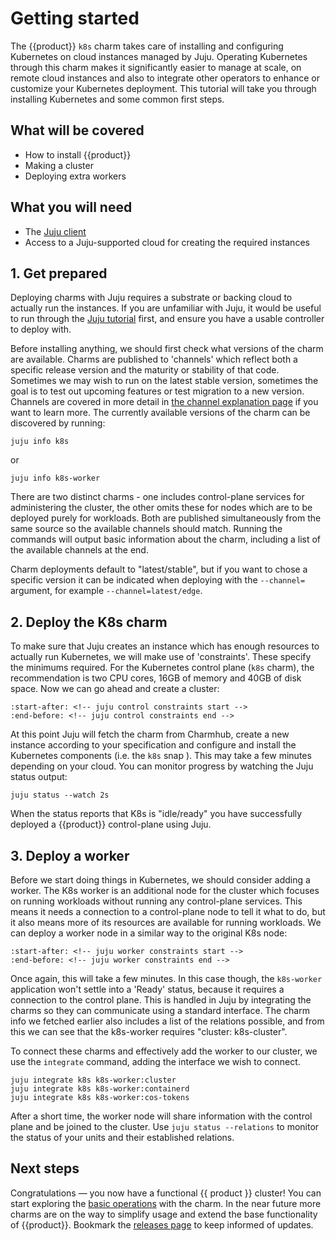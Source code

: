 # Getting started

The {{product}} `k8s` charm takes care of installing and configuring
Kubernetes on cloud instances managed by Juju. Operating Kubernetes through
this charm makes it significantly easier to manage at scale, on remote cloud
instances and also to integrate other operators to enhance or customize your
Kubernetes deployment. This tutorial will take you through installing
Kubernetes and some common first steps.

## What will be covered

- How to install {{product}}
- Making a cluster
- Deploying extra workers

## What you will need

- The [Juju client][]
- Access to a Juju-supported cloud for creating the required instances


## 1. Get prepared

Deploying charms with Juju requires a substrate or backing cloud to actually
run the instances. If you are unfamiliar with Juju, it would be useful to run
through the [Juju tutorial] first, and ensure you have a usable controller to
deploy with.

Before installing anything, we should first check what versions of the charm
are available. Charms are published to 'channels' which reflect both a specific
release version and the maturity or stability of that code. Sometimes we may
wish to run on the latest stable version, sometimes the goal is to test out
upcoming features or test migration to a new version. Channels are covered in
more detail in [the channel explanation page] if you want to learn more.
The currently available versions of the charm can be discovered by running:

```
juju info k8s
```

or

```
juju info k8s-worker
```

There are two distinct charms - one includes control-plane services for
administering the cluster, the other omits these for nodes which are to be
deployed purely for workloads. Both are published simultaneously from the same
source so the available channels should match. Running the commands will output
basic information about the charm, including a list of the available channels
at the end.

Charm deployments default to "latest/stable", but if you want to chose a
specific version it can be indicated when deploying with the `--channel=`
argument, for example `--channel=latest/edge`.

## 2. Deploy the K8s charm

To make sure that Juju creates an instance which has enough resources to
actually run Kubernetes, we will make use of 'constraints'. These specify the
minimums required. For the Kubernetes control plane (`k8s` charm), the
recommendation is two CPU cores, 16GB of memory and 40GB of disk space. Now we
can go ahead and create a cluster:

```{literalinclude} ../../_parts/install.md
:start-after: <!-- juju control constraints start -->
:end-before: <!-- juju control constraints end -->
```

At this point Juju will fetch the charm from Charmhub, create a new instance
according to your specification and configure and install the Kubernetes
components (i.e. the `k8s` snap ). This may take a few minutes depending on
your cloud. You can monitor progress by watching the Juju status output:

```
juju status --watch 2s
```

When the status reports that K8s is "idle/ready" you have successfully deployed
a {{product}} control-plane using Juju.

## 3. Deploy a worker

Before we start doing things in Kubernetes, we should consider adding a worker.
The K8s worker is an additional node for the cluster which focuses on running
workloads without running any control-plane services. This means it needs a
connection to a control-plane node to tell it what to do, but it also means
more of its resources are available for running workloads. We can deploy a
worker node in a similar way to the original K8s node:

```{literalinclude} ../../_parts/install.md
:start-after: <!-- juju worker constraints start -->
:end-before: <!-- juju worker constraints end -->
```

Once again, this will take a few minutes. In this case though, the `k8s-worker`
application won't settle into a 'Ready' status, because it requires a
connection to the control plane. This is handled in Juju by integrating the
charms so they can communicate using a standard interface. The charm info we
fetched earlier also includes a list of the relations possible, and from this
we can see that the k8s-worker requires "cluster: k8s-cluster".

To connect these charms and effectively add the worker to our cluster, we use
the `integrate` command, adding the interface we wish to connect.

```
juju integrate k8s k8s-worker:cluster
juju integrate k8s k8s-worker:containerd
juju integrate k8s k8s-worker:cos-tokens
```

After a short time, the worker node will share information with the
control plane and be joined to the cluster. Use
`juju status --relations` to monitor the status of your units and their
established relations.

## Next steps

Congratulations — you now have a functional {{ product }} cluster! You can
start exploring the [basic operations] with the charm. In the near future more
charms are on the way to simplify usage and extend the base functionality of
{{product}}. Bookmark the [releases page] to keep informed of updates.

<!-- LINKS -->

[Juju client]: https://juju.is/docs/juju/install-and-manage-the-client
[Juju tutorial]: https://juju.is/docs/juju/tutorial
[the channel explanation page]: ../../snap/explanation/channels
[releases page]: ../reference/releases
[basic operations]: ./basic-operations.md
